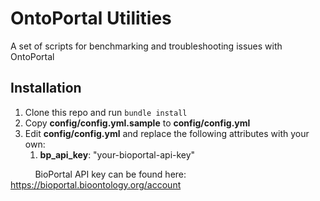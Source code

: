 OntoPortal Utilities
=======================
A set of scripts for benchmarking and troubleshooting issues with OntoPortal

Installation
----------------
1. Clone this repo and run `bundle install`
2. Copy __config/config.yml.sample__ to __config/config.yml__
3. Edit __config/config.yml__ and replace the following attributes with your own:
    1. __bp_api_key__: "your-bioportal-api-key"
   
&nbsp;&nbsp;&nbsp;&nbsp;&nbsp;&nbsp;&nbsp;&nbsp;&nbsp;&nbsp;BioPortal API key can be found here: https://bioportal.bioontology.org/account